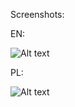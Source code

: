 Screenshots:

EN:

![Alt text](/screenshots/1.jpg?raw=true "English resources")

PL:

![Alt text](/screenshots/2.png?raw=true "Polish resources")
